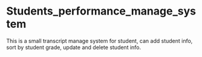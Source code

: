 # Students_performance_manage_system
This is a small transcript manage system for student, can add student info, sort by student grade, update and delete student info.  
